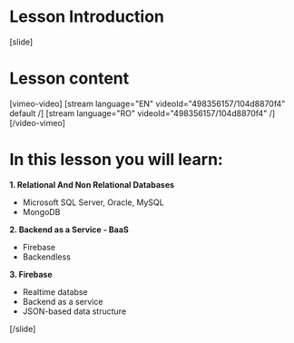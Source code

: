 # Lesson Introduction

[slide]
# Lesson content

[vimeo-video]
[stream language="EN" videoId="498356157/104d8870f4" default /]
[stream language="RO" videoId="498356157/104d8870f4"  /]
[/video-vimeo]

# In this lesson you will learn:

**1. Relational And Non Relational Databases**
- Microsoft SQL Server, Oracle, MySQL
- MongoDB

**2. Backend as a Service - BaaS**
- Firebase
- Backendless

**3. Firebase**
- Realtime databse
- Backend as a service
- JSON-based data structure

[/slide]